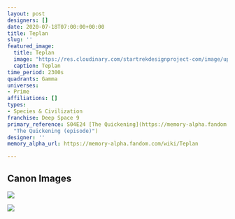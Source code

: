 ```yaml
---
layout: post
designers: []
date: 2020-07-18T07:00:00+00:00
title: Teplan
slug: ''
featured_image:
  title: Teplan
  image: "https://res.cloudinary.com/startrekdesignproject-com/image/upload/v1595099382/Teplan.png"
  caption: Teplan
time_period: 2300s
quadrants: Gamma
universes:
- Prime
affiliations: []
types:
- Species & Civilization
franchise: Deep Space 9
primary_reference: S04E24 [The Quickening](https://memory-alpha.fandom.com/wiki/The_Quickening_(episode)
  "The Quickening (episode)")
designer: ''
memory_alpha_url: https://memory-alpha.fandom.com/wiki/Teplan

---
```

## Canon Images

![](https://res.cloudinary.com/startrekdesignproject-com/image/upload/v1595099382/Teplan_TheQuickening2.jpg)

![](https://res.cloudinary.com/startrekdesignproject-com/image/upload/v1595099382/Teplan_TheQuickening1.jpg)